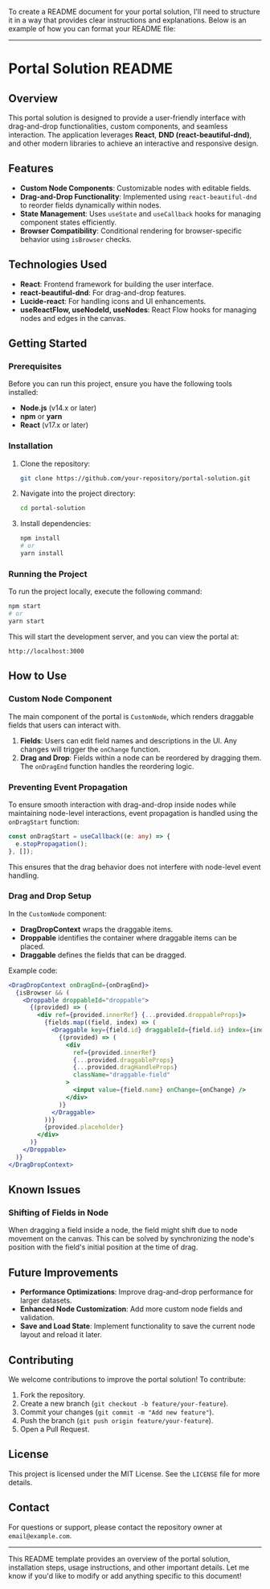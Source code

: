 To create a README document for your portal solution, I'll need to structure it in a way that provides clear instructions and explanations. Below is an example of how you can format your README file:

---

# Portal Solution README

## Overview
This portal solution is designed to provide a user-friendly interface with drag-and-drop functionalities, custom components, and seamless interaction. The application leverages **React**, **DND (react-beautiful-dnd)**, and other modern libraries to achieve an interactive and responsive design.

## Features
- **Custom Node Components**: Customizable nodes with editable fields.
- **Drag-and-Drop Functionality**: Implemented using `react-beautiful-dnd` to reorder fields dynamically within nodes.
- **State Management**: Uses `useState` and `useCallback` hooks for managing component states efficiently.
- **Browser Compatibility**: Conditional rendering for browser-specific behavior using `isBrowser` checks.

## Technologies Used
- **React**: Frontend framework for building the user interface.
- **react-beautiful-dnd**: For drag-and-drop features.
- **Lucide-react**: For handling icons and UI enhancements.
- **useReactFlow, useNodeId, useNodes**: React Flow hooks for managing nodes and edges in the canvas.

## Getting Started

### Prerequisites
Before you can run this project, ensure you have the following tools installed:
- **Node.js** (v14.x or later)
- **npm** or **yarn**
- **React** (v17.x or later)

### Installation
1. Clone the repository:
   ```bash
   git clone https://github.com/your-repository/portal-solution.git
   ```
2. Navigate into the project directory:
   ```bash
   cd portal-solution
   ```
3. Install dependencies:
   ```bash
   npm install
   # or
   yarn install
   ```

### Running the Project
To run the project locally, execute the following command:
```bash
npm start
# or
yarn start
```
This will start the development server, and you can view the portal at:
```
http://localhost:3000
```

## How to Use

### Custom Node Component
The main component of the portal is `CustomNode`, which renders draggable fields that users can interact with.

1. **Fields**: Users can edit field names and descriptions in the UI. Any changes will trigger the `onChange` function.
2. **Drag and Drop**: Fields within a node can be reordered by dragging them. The `onDragEnd` function handles the reordering logic.

### Preventing Event Propagation
To ensure smooth interaction with drag-and-drop inside nodes while maintaining node-level interactions, event propagation is handled using the `onDragStart` function:
```ts
const onDragStart = useCallback((e: any) => {
  e.stopPropagation();
}, []);
```
This ensures that the drag behavior does not interfere with node-level event handling.

### Drag and Drop Setup
In the `CustomNode` component:
- **DragDropContext** wraps the draggable items.
- **Droppable** identifies the container where draggable items can be placed.
- **Draggable** defines the fields that can be dragged.

Example code:
```jsx
<DragDropContext onDragEnd={onDragEnd}>
  {isBrowser && (
    <Droppable droppableId="droppable">
      {(provided) => (
        <div ref={provided.innerRef} {...provided.droppableProps}>
          {fields.map((field, index) => (
            <Draggable key={field.id} draggableId={field.id} index={index}>
              {(provided) => (
                <div
                  ref={provided.innerRef}
                  {...provided.draggableProps}
                  {...provided.dragHandleProps}
                  className="draggable-field"
                >
                  <input value={field.name} onChange={onChange} />
                </div>
              )}
            </Draggable>
          ))}
          {provided.placeholder}
        </div>
      )}
    </Droppable>
  )}
</DragDropContext>
```

## Known Issues

### Shifting of Fields in Node
When dragging a field inside a node, the field might shift due to node movement on the canvas. This can be solved by synchronizing the node's position with the field's initial position at the time of drag.

## Future Improvements
- **Performance Optimizations**: Improve drag-and-drop performance for larger datasets.
- **Enhanced Node Customization**: Add more custom node fields and validation.
- **Save and Load State**: Implement functionality to save the current node layout and reload it later.

## Contributing
We welcome contributions to improve the portal solution! To contribute:
1. Fork the repository.
2. Create a new branch (`git checkout -b feature/your-feature`).
3. Commit your changes (`git commit -m "Add new feature"`).
4. Push the branch (`git push origin feature/your-feature`).
5. Open a Pull Request.

## License
This project is licensed under the MIT License. See the `LICENSE` file for more details.

## Contact
For questions or support, please contact the repository owner at `email@example.com`.

---

This README template provides an overview of the portal solution, installation steps, usage instructions, and other important details. Let me know if you'd like to modify or add anything specific to this document!